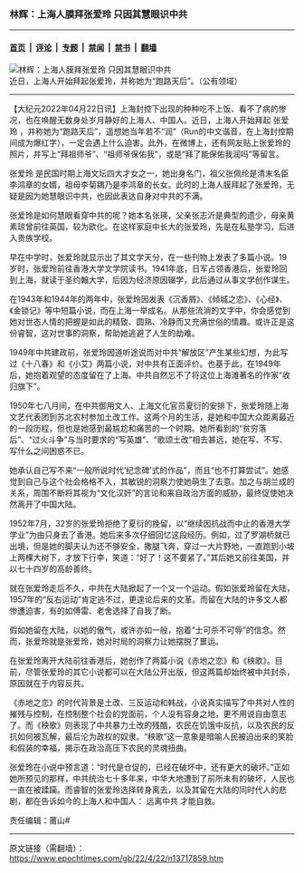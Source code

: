 ### 林辉：上海人膜拜张爱玲 只因其慧眼识中共

---

#### [首页](../../../..?n13717859) &nbsp;|&nbsp; [评论](../../../../../epoch-comment?n13717859) &nbsp;|&nbsp; [专题](../../../../../epoch-special?n13717859) &nbsp;|&nbsp; [禁闻](../../../../../epoch-news?n13717859) &nbsp;|&nbsp; [禁书](../../../../../books?n13717859) &nbsp;|&nbsp; [翻墙](https://github.com/gfw-breaker/nogfw/blob/master/README.md?n13717859)


<div><img alt="林辉：上海人膜拜张爱玲 只因其慧眼识中共" class="attachment-djy_600_400 size-djy_600_400 wp-post-image" src="https://i.epochtimes.com/assets/uploads/2016/06/Zhang_Ailing_1954.jpg"/>
<div class="caption">
 近日，上海人开始拜起张爱玲，并称她为“跑路天后”。（公有领域）
</div></div><hr/><div class="post_content" id="artbody" itemprop="articleBody">
 <!-- article content begin -->
 <p>
  【大纪元2022年04月22日讯】上海封控下出现的种种吃不上饭、看不了病的惨况，也在唤醒无数身处岁月静好的上海人、中国人。近日，上海人开始拜起
  <ok href="https://www.epochtimes.com/gb/tag/%E5%BC%A0%E7%88%B1%E7%8E%B2.html">
   张爱玲
  </ok>
  ，并称她为“跑路天后”，遥想她当年若不“润”（Run的中文谐音，在上海封控期间成为爆红字），一定会遇上什么迫害。此外，在微博上，还有网友贴上张爱玲的照片，并写上“拜祖师爷”、“祖师爷保佑我”，或是“拜了能保佑我润吗”等留言。
 </p>
 <p>
  <ok href="https://www.epochtimes.com/gb/tag/%E5%BC%A0%E7%88%B1%E7%8E%B2.html">
   张爱玲
  </ok>
  是民国时期上海文坛四大才女之一，她出身名门，祖父张佩纶是清末名臣李鸿章的女婿，祖母李菊耦乃是李鸿章的长女。此时的上海人膜拜起了张爱玲，无疑是因为她慧眼识中共，也因此表达自身对中共的不满。
 </p>
 <p>
  张爱玲是如何慧眼看穿中共的呢？她本名张瑛，父亲张志沂是典型的遗少，母亲黄素琼曾前往英国，较为欧化。在这样家庭中长大的张爱玲，先是在私塾学习，后进入贵族学校。
 </p>
 <p>
  早在中学时，张爱玲就显示出了其文学天分，在一些刊物上发表了多篇小说。19岁时，张爱玲前往香港大学文学院读书。1941年底，日军占领香港后，张爱玲回到上海，就读于圣约翰大学，后因为经济原因辍学，此后通过从事文学创作谋生。
 </p>
 <p>
  在1943年和1944年的两年中，张爱玲因发表《沉香屑》、《倾城之恋》、《心经》、《金锁记》等中短篇小说，而在上海一举成名。从那些流淌的文字中，你会感觉到她对世态人情的把握是如此的精致、圆熟、冷静而又充满世俗的情趣。或许正是这份睿智，这对世事的洞察，帮助她逃避了人生的劫难。
 </p>
 <p>
  1949年中共建政前，张爱玲因道听途说而对中共“解放区”产生某些幻想，为此写过《十八春》和《小艾》两篇小说，对中共有正面评价。也基于此，在1949年后，她抱着观望的态度留在了上海。中共自然忘不了将这位上海滩著名的作家“收归旗下”。
 </p>
 <p>
  1950年七八月间，在中共御用文人、上海文化官员夏衍的安排下，张爱玲随上海文艺代表团到苏北农村参加土改工作。这两个月的生活，是她和中国大众距离最近的一段历程，但也是她感到最尴尬和痛苦的一个时期。她所看到的“贫穷落后”、“过火斗争”与当时要求的“写英雄”、“歌颂土改”相去甚远，她在写、不写、写什么之间困惑不已。
 </p>
 <p>
  她承认自己写不来“一般所说时代‘纪念碑’式的作品”，而且“也不打算尝试”。她感觉到自己与这个社会格格不入，其敏锐的洞察力使她萌生了去意。加之与胡兰成的关系，周围不断将其视为“文化汉奸”的言论和来自政治方面的威胁，最终促使她决然离开了中国大陆。
 </p>
 <p>
  1952年7月，32岁的张爱玲拒绝了夏衍的挽留，以“继续因抗战而中止的香港大学学业”为由只身去了香港。她后来多次仔细回忆这段经历。例如，过了罗湖桥就已出境，但是她的脚夫认为还不够安全，撒腿飞奔，穿过一大片野地，一直跑到小坡上两棵大树下，才放下行李，笑道：“好了！这不要紧了。”其后她又前往美国，并以七十四岁的高龄善终。
 </p>
 <p>
  就在张爱玲走后不久，中共在大陆掀起了一个又一个运动。假如张爱玲留在大陆，1957年的“反右运动”肯定逃不过，更遑论后来的文革。而留在大陆的许多文人都惨遭迫害，有的如傅雷、老舍选择了自我了断。
 </p>
 <p>
  假如她留在大陆，以她的傲气，或许亦如一般，抱着“士可杀不可辱”的信念。然而，张爱玲就是张爱玲，她对时局的洞察力让她摆脱了噩运。
 </p>
 <p>
  在张爱玲离开大陆前往香港后，她创作了两篇小说《赤地之恋》和《秧歌》。目前，尽管张爱玲的其它小说都可以在大陆公开出版，但这两篇却始终被中共封杀，原因就在于内容反共。
 </p>
 <p>
  《赤地之恋》的时代背景是土改、三反运动和韩战，小说真实描写了中共对人性的摧残与控制，在控制整个社会的党面前，个人没有容身之地，更不用说自由意志了。而《秧歌》则表现了中共暴力土改的残酷，农民在饥饿中反抗，以及农民的反抗如何被瓦解，最后沦为政权的奴隶。“秧歌”这一意象是暗喻人民被迫出来的笑脸和假装的幸福，揭示在政治高压下农民的灵魂扭曲。
 </p>
 <p>
  张爱玲在小说中预言道：“时代是仓促的，已经在破坏中，还有更大的破坏。”正如她所预见的那样，中共统治七十多年来，中华大地遭到了前所未有的破坏，人民也一直在被蹂躏。而睿智的张爱玲选择转身离去，以及其留在大陆的同时代人的悲剧，都在告诉如今的上海人和中国人：
  <ok href="https://www.epochtimes.com/gb/tag/%E8%BF%9C%E7%A6%BB%E4%B8%AD%E5%85%B1.html">
   远离中共
  </ok>
  才能自救。
 </p>
 <p>
  责任编辑：莆山#
 </p>
 <!-- article content end -->
 <div id="below_article_ad">
 </div>
</div>


---

原文链接（需翻墙）：https://www.epochtimes.com/gb/22/4/22/n13717859.htm